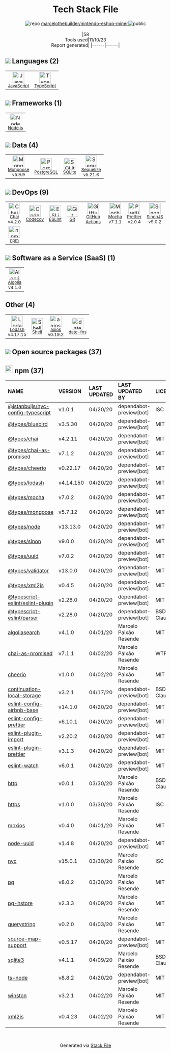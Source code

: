<!--
--- Readme.md Snippet without images Start ---
## Tech Stack
marcelothebuilder/nintendo-eshop-miner is built on the following main stack:
- [Mocha](http://mochajs.org/) – Javascript Testing Framework
- [Node.js](http://nodejs.org/) – Frameworks (Full Stack)
- [PostgreSQL](http://www.postgresql.org/) – Databases
- [SQLite](http://www.sqlite.org/) – Databases
- [JavaScript](https://developer.mozilla.org/en-US/docs/Web/JavaScript) – Languages
- [Mongoose](http://mongoosejs.com/) – Object Document Mapper (ODM)
- [TypeScript](http://www.typescriptlang.org) – Languages
- [Chai](http://chaijs.com/) – Javascript Testing Framework
- [Lodash](https://lodash.com) – Javascript Utilities & Libraries
- [Codecov](https://codecov.io/) – Code Coverage
- [Sequelize](https://sequelize.org/) – Object Relational Mapper (ORM)
- [ESLint](http://eslint.org/) – Code Review
- [SinonJS](http://sinonjs.org/) – Javascript Testing Framework
- [Shell](https://en.wikipedia.org/wiki/Shell_script) – Shells
- [axios](https://github.com/mzabriskie/axios) – Javascript Utilities & Libraries
- [Prettier](https://prettier.io/) – Code Review
- [date-fns](https://date-fns.org/) – Javascript Utilities & Libraries
- [GitHub Actions](https://github.com/features/actions) – Continuous Integration
- [Algolia](https://www.algolia.com/?utm_source=stackshare&utm_medium=referral) – Search as a Service

Full tech stack [here](/techstack.md)
--- Readme.md Snippet without images End ---

--- Readme.md Snippet with images Start ---
## Tech Stack
marcelothebuilder/nintendo-eshop-miner is built on the following main stack:
- <img width='25' height='25' src='https://img.stackshare.io/service/832/mocha.png' alt='Mocha'/> [Mocha](http://mochajs.org/) – Javascript Testing Framework
- <img width='25' height='25' src='https://img.stackshare.io/service/1011/n1JRsFeB_400x400.png' alt='Node.js'/> [Node.js](http://nodejs.org/) – Frameworks (Full Stack)
- <img width='25' height='25' src='https://img.stackshare.io/service/1028/ASOhU5xJ.png' alt='PostgreSQL'/> [PostgreSQL](http://www.postgresql.org/) – Databases
- <img width='25' height='25' src='https://img.stackshare.io/service/1071/sqlite.jpg' alt='SQLite'/> [SQLite](http://www.sqlite.org/) – Databases
- <img width='25' height='25' src='https://img.stackshare.io/service/1209/javascript.jpeg' alt='JavaScript'/> [JavaScript](https://developer.mozilla.org/en-US/docs/Web/JavaScript) – Languages
- <img width='25' height='25' src='https://img.stackshare.io/service/1231/0TXzZU7W_400x400.jpg' alt='Mongoose'/> [Mongoose](http://mongoosejs.com/) – Object Document Mapper (ODM)
- <img width='25' height='25' src='https://img.stackshare.io/service/1612/bynNY5dJ.jpg' alt='TypeScript'/> [TypeScript](http://www.typescriptlang.org) – Languages
- <img width='25' height='25' src='https://img.stackshare.io/service/1725/chai.png' alt='Chai'/> [Chai](http://chaijs.com/) – Javascript Testing Framework
- <img width='25' height='25' src='https://img.stackshare.io/service/2438/lodash.png' alt='Lodash'/> [Lodash](https://lodash.com) – Javascript Utilities & Libraries
- <img width='25' height='25' src='https://img.stackshare.io/service/2673/Codecov_Mark_Circle_Pink.png' alt='Codecov'/> [Codecov](https://codecov.io/) – Code Coverage
- <img width='25' height='25' src='https://img.stackshare.io/service/3211/3591786.png' alt='Sequelize'/> [Sequelize](https://sequelize.org/) – Object Relational Mapper (ORM)
- <img width='25' height='25' src='https://img.stackshare.io/service/3337/Q4L7Jncy.jpg' alt='ESLint'/> [ESLint](http://eslint.org/) – Code Review
- <img width='25' height='25' src='https://img.stackshare.io/service/3509/logo.png' alt='SinonJS'/> [SinonJS](http://sinonjs.org/) – Javascript Testing Framework
- <img width='25' height='25' src='https://img.stackshare.io/service/4631/default_c2062d40130562bdc836c13dbca02d318205a962.png' alt='Shell'/> [Shell](https://en.wikipedia.org/wiki/Shell_script) – Shells
- <img width='25' height='25' src='https://img.stackshare.io/no-img-open-source.png' alt='axios'/> [axios](https://github.com/mzabriskie/axios) – Javascript Utilities & Libraries
- <img width='25' height='25' src='https://img.stackshare.io/service/7035/default_66f265943abed56bcdbfca1c866a4261b1fbb063.jpg' alt='Prettier'/> [Prettier](https://prettier.io/) – Code Review
- <img width='25' height='25' src='https://img.stackshare.io/service/10865/default_5551fb8853689f607a2bc0d5a09355d5a3d52bf0.png' alt='date-fns'/> [date-fns](https://date-fns.org/) – Javascript Utilities & Libraries
- <img width='25' height='25' src='https://img.stackshare.io/service/11563/actions.png' alt='GitHub Actions'/> [GitHub Actions](https://github.com/features/actions) – Continuous Integration
- <img width='25' height='25' src='https://img.stackshare.io/service/589/default_452afb716f8f4b904f267638e5c6b9172f9fa06d.png' alt='Algolia'/> [Algolia](https://www.algolia.com/?utm_source=stackshare&utm_medium=referral) – Search as a Service

Full tech stack [here](/techstack.md)
--- Readme.md Snippet with images End ---
-->
<div align="center">

# Tech Stack File
![](https://img.stackshare.io/repo.svg "repo") [marcelothebuilder/nintendo-eshop-miner](https://github.com/marcelothebuilder/nintendo-eshop-miner)![](https://img.stackshare.io/public_badge.svg "public")
<br/><br/>
|58<br/>Tools used|11/10/23 <br/>Report generated|
|------|------|
</div>

## <img src='https://img.stackshare.io/languages.svg'/> Languages (2)
<table><tr>
  <td align='center'>
  <img width='36' height='36' src='https://img.stackshare.io/service/1209/javascript.jpeg' alt='JavaScript'>
  <br>
  <sub><a href="https://developer.mozilla.org/en-US/docs/Web/JavaScript">JavaScript</a></sub>
  <br>
  <sub></sub>
</td>

<td align='center'>
  <img width='36' height='36' src='https://img.stackshare.io/service/1612/bynNY5dJ.jpg' alt='TypeScript'>
  <br>
  <sub><a href="http://www.typescriptlang.org">TypeScript</a></sub>
  <br>
  <sub></sub>
</td>

</tr>
</table>

## <img src='https://img.stackshare.io/frameworks.svg'/> Frameworks (1)
<table><tr>
  <td align='center'>
  <img width='36' height='36' src='https://img.stackshare.io/service/1011/n1JRsFeB_400x400.png' alt='Node.js'>
  <br>
  <sub><a href="http://nodejs.org/">Node.js</a></sub>
  <br>
  <sub></sub>
</td>

</tr>
</table>

## <img src='https://img.stackshare.io/databases.svg'/> Data (4)
<table><tr>
  <td align='center'>
  <img width='36' height='36' src='https://img.stackshare.io/service/1231/0TXzZU7W_400x400.jpg' alt='Mongoose'>
  <br>
  <sub><a href="http://mongoosejs.com/">Mongoose</a></sub>
  <br>
  <sub>v5.9.9</sub>
</td>

<td align='center'>
  <img width='36' height='36' src='https://img.stackshare.io/service/1028/ASOhU5xJ.png' alt='PostgreSQL'>
  <br>
  <sub><a href="http://www.postgresql.org/">PostgreSQL</a></sub>
  <br>
  <sub></sub>
</td>

<td align='center'>
  <img width='36' height='36' src='https://img.stackshare.io/service/1071/sqlite.jpg' alt='SQLite'>
  <br>
  <sub><a href="http://www.sqlite.org/">SQLite</a></sub>
  <br>
  <sub></sub>
</td>

<td align='center'>
  <img width='36' height='36' src='https://img.stackshare.io/service/3211/3591786.png' alt='Sequelize'>
  <br>
  <sub><a href="https://sequelize.org/">Sequelize</a></sub>
  <br>
  <sub>v5.21.6</sub>
</td>

</tr>
</table>

## <img src='https://img.stackshare.io/devops.svg'/> DevOps (9)
<table><tr>
  <td align='center'>
  <img width='36' height='36' src='https://img.stackshare.io/service/1725/chai.png' alt='Chai'>
  <br>
  <sub><a href="http://chaijs.com/">Chai</a></sub>
  <br>
  <sub>v4.2.0</sub>
</td>

<td align='center'>
  <img width='36' height='36' src='https://img.stackshare.io/service/2673/Codecov_Mark_Circle_Pink.png' alt='Codecov'>
  <br>
  <sub><a href="https://codecov.io/">Codecov</a></sub>
  <br>
  <sub></sub>
</td>

<td align='center'>
  <img width='36' height='36' src='https://img.stackshare.io/service/3337/Q4L7Jncy.jpg' alt='ESLint'>
  <br>
  <sub><a href="http://eslint.org/">ESLint</a></sub>
  <br>
  <sub></sub>
</td>

<td align='center'>
  <img width='36' height='36' src='https://img.stackshare.io/service/1046/git.png' alt='Git'>
  <br>
  <sub><a href="http://git-scm.com/">Git</a></sub>
  <br>
  <sub></sub>
</td>

<td align='center'>
  <img width='36' height='36' src='https://img.stackshare.io/service/11563/actions.png' alt='GitHub Actions'>
  <br>
  <sub><a href="https://github.com/features/actions">GitHub Actions</a></sub>
  <br>
  <sub></sub>
</td>

<td align='center'>
  <img width='36' height='36' src='https://img.stackshare.io/service/832/mocha.png' alt='Mocha'>
  <br>
  <sub><a href="http://mochajs.org/">Mocha</a></sub>
  <br>
  <sub>v7.1.1</sub>
</td>

<td align='center'>
  <img width='36' height='36' src='https://img.stackshare.io/service/7035/default_66f265943abed56bcdbfca1c866a4261b1fbb063.jpg' alt='Prettier'>
  <br>
  <sub><a href="https://prettier.io/">Prettier</a></sub>
  <br>
  <sub>v2.0.4</sub>
</td>

<td align='center'>
  <img width='36' height='36' src='https://img.stackshare.io/service/3509/logo.png' alt='SinonJS'>
  <br>
  <sub><a href="http://sinonjs.org/">SinonJS</a></sub>
  <br>
  <sub>v9.0.2</sub>
</td>

</tr>
<tr>
  <td align='center'>
  <img width='36' height='36' src='https://img.stackshare.io/service/1120/lejvzrnlpb308aftn31u.png' alt='npm'>
  <br>
  <sub><a href="https://www.npmjs.com/">npm</a></sub>
  <br>
  <sub></sub>
</td>

</tr>
</table>

## <img src='https://img.stackshare.io/saas.svg'/> Software as a Service (SaaS) (1)
<table><tr>
  <td align='center'>
  <img width='36' height='36' src='https://img.stackshare.io/service/589/default_452afb716f8f4b904f267638e5c6b9172f9fa06d.png' alt='Algolia'>
  <br>
  <sub><a href="https://www.algolia.com/?utm_source=stackshare&utm_medium=referral">Algolia</a></sub>
  <br>
  <sub>v4.1.0</sub>
</td>

</tr>
</table>

## Other (4)
<table><tr>
  <td align='center'>
  <img width='36' height='36' src='https://img.stackshare.io/service/2438/lodash.png' alt='Lodash'>
  <br>
  <sub><a href="https://lodash.com">Lodash</a></sub>
  <br>
  <sub>v4.17.15</sub>
</td>

<td align='center'>
  <img width='36' height='36' src='https://img.stackshare.io/service/4631/default_c2062d40130562bdc836c13dbca02d318205a962.png' alt='Shell'>
  <br>
  <sub><a href="https://en.wikipedia.org/wiki/Shell_script">Shell</a></sub>
  <br>
  <sub></sub>
</td>

<td align='center'>
  <img width='36' height='36' src='https://img.stackshare.io/no-img-open-source.png' alt='axios'>
  <br>
  <sub><a href="https://github.com/mzabriskie/axios">axios</a></sub>
  <br>
  <sub>v0.19.2</sub>
</td>

<td align='center'>
  <img width='36' height='36' src='https://img.stackshare.io/service/10865/default_5551fb8853689f607a2bc0d5a09355d5a3d52bf0.png' alt='date-fns'>
  <br>
  <sub><a href="https://date-fns.org/">date-fns</a></sub>
  <br>
  <sub></sub>
</td>

</tr>
</table>


## <img src='https://img.stackshare.io/group.svg' /> Open source packages (37)</h2>

## <img width='24' height='24' src='https://img.stackshare.io/service/1120/lejvzrnlpb308aftn31u.png'/> npm (37)

|NAME|VERSION|LAST UPDATED|LAST UPDATED BY|LICENSE|VULNERABILITIES|
|:------|:------|:------|:------|:------|:------|
|[@istanbuljs/nyc-config-typescript](https://www.npmjs.com/@istanbuljs/nyc-config-typescript)|v1.0.1|04/20/20|dependabot-preview[bot] |ISC|N/A|
|[@types/bluebird](https://www.npmjs.com/@types/bluebird)|v3.5.30|04/20/20|dependabot-preview[bot] |MIT|N/A|
|[@types/chai](https://www.npmjs.com/@types/chai)|v4.2.11|04/20/20|dependabot-preview[bot] |MIT|N/A|
|[@types/chai-as-promised](https://www.npmjs.com/@types/chai-as-promised)|v7.1.2|04/20/20|dependabot-preview[bot] |MIT|N/A|
|[@types/cheerio](https://www.npmjs.com/@types/cheerio)|v0.22.17|04/20/20|dependabot-preview[bot] |MIT|N/A|
|[@types/lodash](https://www.npmjs.com/@types/lodash)|v4.14.150|04/20/20|dependabot-preview[bot] |MIT|N/A|
|[@types/mocha](https://www.npmjs.com/@types/mocha)|v7.0.2|04/20/20|dependabot-preview[bot] |MIT|N/A|
|[@types/mongoose](https://www.npmjs.com/@types/mongoose)|v5.7.12|04/20/20|dependabot-preview[bot] |MIT|N/A|
|[@types/node](https://www.npmjs.com/@types/node)|v13.13.0|04/20/20|dependabot-preview[bot] |MIT|N/A|
|[@types/sinon](https://www.npmjs.com/@types/sinon)|v9.0.0|04/20/20|dependabot-preview[bot] |MIT|N/A|
|[@types/uuid](https://www.npmjs.com/@types/uuid)|v7.0.2|04/20/20|dependabot-preview[bot] |MIT|N/A|
|[@types/validator](https://www.npmjs.com/@types/validator)|v13.0.0|04/20/20|dependabot-preview[bot] |MIT|N/A|
|[@types/xml2js](https://www.npmjs.com/@types/xml2js)|v0.4.5|04/20/20|dependabot-preview[bot] |MIT|N/A|
|[@typescript-eslint/eslint-plugin](https://www.npmjs.com/@typescript-eslint/eslint-plugin)|v2.28.0|04/20/20|dependabot-preview[bot] |MIT|N/A|
|[@typescript-eslint/parser](https://www.npmjs.com/@typescript-eslint/parser)|v2.28.0|04/20/20|dependabot-preview[bot] |BSD-2-Clause|N/A|
|[algoliasearch](https://www.npmjs.com/algoliasearch)|v4.1.0|04/01/20|Marcelo Paixão Resende |MIT|N/A|
|[chai-as-promised](https://www.npmjs.com/chai-as-promised)|v7.1.1|04/02/20|Marcelo Paixão Resende |WTFPL|N/A|
|[cheerio](https://www.npmjs.com/cheerio)|v1.0.0|04/02/20|Marcelo Paixão Resende |MIT|N/A|
|[continuation-local-storage](https://www.npmjs.com/continuation-local-storage)|v3.2.1|04/17/20|dependabot-preview[bot] |BSD-2-Clause|N/A|
|[eslint-config-airbnb-base](https://www.npmjs.com/eslint-config-airbnb-base)|v14.1.0|04/20/20|dependabot-preview[bot] |MIT|N/A|
|[eslint-config-prettier](https://www.npmjs.com/eslint-config-prettier)|v6.10.1|04/20/20|dependabot-preview[bot] |MIT|N/A|
|[eslint-plugin-import](https://www.npmjs.com/eslint-plugin-import)|v2.20.2|04/20/20|dependabot-preview[bot] |MIT|N/A|
|[eslint-plugin-prettier](https://www.npmjs.com/eslint-plugin-prettier)|v3.1.3|04/20/20|dependabot-preview[bot] |MIT|N/A|
|[eslint-watch](https://www.npmjs.com/eslint-watch)|v6.0.1|04/20/20|dependabot-preview[bot] |MIT|N/A|
|[http](https://www.npmjs.com/http)|v0.0.1|03/30/20|Marcelo Paixão Resende |BSD-2-Clause|N/A|
|[https](https://www.npmjs.com/https)|v1.0.0|03/30/20|Marcelo Paixão Resende |ISC|N/A|
|[moxios](https://www.npmjs.com/moxios)|v0.4.0|04/01/20|Marcelo Paixão Resende |MIT|N/A|
|[node-uuid](https://www.npmjs.com/node-uuid)|v1.4.8|04/20/20|dependabot-preview[bot] |MIT|N/A|
|[nyc](https://www.npmjs.com/nyc)|v15.0.1|03/30/20|Marcelo Paixão Resende |ISC|N/A|
|[pg](https://www.npmjs.com/pg)|v8.0.2|03/30/20|Marcelo Paixão Resende |MIT|N/A|
|[pg-hstore](https://www.npmjs.com/pg-hstore)|v2.3.3|04/09/20|Marcelo Paixão Resende |MIT|N/A|
|[querystring](https://www.npmjs.com/querystring)|v0.2.0|04/03/20|Marcelo Paixão Resende |MIT|N/A|
|[source-map-support](https://www.npmjs.com/source-map-support)|v0.5.17|04/20/20|dependabot-preview[bot] |MIT|N/A|
|[sqlite3](https://www.npmjs.com/sqlite3)|v4.1.1|04/09/20|Marcelo Paixão Resende |BSD-3-Clause|N/A|
|[ts-node](https://www.npmjs.com/ts-node)|v8.8.2|04/20/20|dependabot-preview[bot] |MIT|N/A|
|[winston](https://www.npmjs.com/winston)|v3.2.1|04/02/20|Marcelo Paixão Resende |MIT|N/A|
|[xml2js](https://www.npmjs.com/xml2js)|v0.4.23|04/02/20|Marcelo Paixão Resende |MIT|[CVE-2023-0842](https://github.com/advisories/GHSA-776f-qx25-q3cc) (Moderate)|

<br/>
<div align='center'>

Generated via [Stack File](https://github.com/apps/stack-file)
